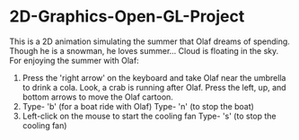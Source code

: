 # 2D-Graphics-Open-GL-Project
This is a 2D animation simulating the summer that Olaf dreams of spending. Though he is a snowman, he loves summer...
Cloud is floating in the sky. For enjoying the summer with Olaf:

1. Press the 'right arrow' on the keyboard and take Olaf near the umbrella to drink a cola. 
	Look, a crab is running after Olaf.
	Press the left, up, and bottom arrows to move the Olaf cartoon.
2. Type- 'b' (for a boat ride with Olaf)
   Type- 'n' (to stop the boat)
3. Left-click on the mouse to start the cooling fan
   Type- 's' (to stop the cooling fan)	
